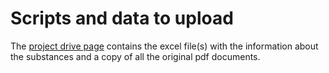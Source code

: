 # Scripts and data to upload

The [project drive
page](https://drive.google.com/drive/u/0/folders/125IVwtcOdjPVf6FFT3_TEFowiKbw3Mpj)
contains the excel file(s) with the information about the substances
and a copy of all the original pdf documents.
